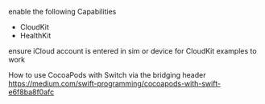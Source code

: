 enable the following Capabilities

* CloudKit
* HealthKit

ensure iCloud account is entered in sim or device for CloudKit examples to work

How to use CocoaPods with Switch via the bridging header
<https://medium.com/swift-programming/cocoapods-with-swift-e6f8ba8f0afc>